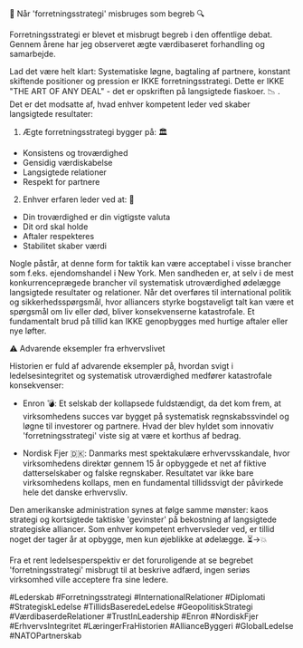 📌 Når 'forretningsstrategi' misbruges som begreb 🔍

Forretningsstrategi er blevet et misbrugt begreb i den offentlige debat. Gennem årene har jeg observeret ægte værdibaseret forhandling og samarbejde.

Lad det være helt klart: Systematiske løgne, bagtaling af partnere, konstant skiftende positioner og pression er IKKE forretningsstrategi. Dette er IKKE "THE ART OF ANY DEAL" - det er opskriften på langsigtede fiaskoer. 📉 . Det er det modsatte af, hvad enhver kompetent leder ved skaber langsigtede resultater:

1. Ægte forretningsstrategi bygger på: 🏛️
- Konsistens og troværdighed
- Gensidig værdiskabelse
- Langsigtede relationer
- Respekt for partnere

2. Enhver erfaren leder ved at: 💼
- Din troværdighed er din vigtigste valuta
- Dit ord skal holde
- Aftaler respekteres
- Stabilitet skaber værdi

Nogle påstår, at denne form for taktik kan være acceptabel i visse brancher som f.eks. ejendomshandel i New York. Men sandheden er, at selv i de mest konkurrenceprægede brancher vil systematisk utroværdighed ødelægge langsigtede resultater og relationer. 
Når det overføres til international politik og sikkerhedsspørgsmål, hvor alliancers styrke bogstaveligt talt kan være et spørgsmål om liv eller død, bliver konsekvenserne katastrofale. Et fundamentalt brud på tillid kan IKKE genopbygges med hurtige aftaler eller nye løfter.

⚠️ Advarende eksempler fra erhvervslivet

Historien er fuld af advarende eksempler på, hvordan svigt i ledelsesintegritet og systematisk utroværdighed medfører katastrofale konsekvenser:

- Enron 💣: Et selskab der kollapsede fuldstændigt, da det kom frem, at virksomhedens succes var bygget på systematisk regnskabssvindel og løgne til investorer og partnere. Hvad der blev hyldet som innovativ 'forretningsstrategi' viste sig at være et korthus af bedrag.

- Nordisk Fjer 🇩🇰: Danmarks mest spektakulære erhvervsskandale, hvor virksomhedens direktør gennem 15 år opbyggede et net af fiktive datterselskaber og falske regnskaber. Resultatet var ikke bare virksomhedens kollaps, men en fundamental tillidssvigt der påvirkede hele det danske erhvervsliv.

Den amerikanske administration synes at følge samme mønster: kaos strategi og kortsigtede taktiske 'gevinster' på bekostning af langsigtede strategiske alliancer. Som enhver kompetent erhvervsleder ved, er tillid noget der tager år at opbygge, men kun øjeblikke at ødelægge. ⏳→💥

Fra et rent ledelsesperspektiv er det foruroligende at se begrebet 'forretningsstrategi' misbrugt til at beskrive adfærd, ingen seriøs virksomhed ville acceptere fra sine ledere.

#Lederskab #Forretningsstrategi #InternationalRelationer #Diplomati #StrategiskLedelse #TillidsBaseredeLedelse #GeopolitiskStrategi #VærdibaserdeRelationer #TrustInLeadership #Enron #NordiskFjer #ErhvervsIntegritet #LæringerFraHistorien #AllianceByggeri #GlobalLedelse #NATOPartnerskab